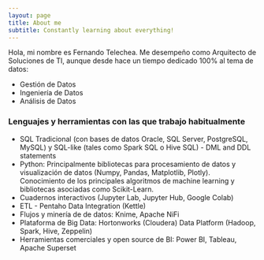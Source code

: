 ```yaml
---
layout: page
title: About me
subtitle: Constantly learning about everything!
---
```


Hola, mi nombre es Fernando Telechea. Me desempeño como Arquitecto de Soluciones de TI, aunque desde hace un tiempo dedicado 100% al tema de datos:

- Gestión de Datos
- Ingeniería de Datos
- Análisis de Datos


### Lenguajes y herramientas con las que trabajo habitualmente

- SQL Tradicional (con bases de datos Oracle, SQL Server, PostgreSQL, MySQL) y SQL-like (tales como Spark SQL o Hive SQL) - DML and DDL statements
- Python: Principalmente bibliotecas para procesamiento de datos y visualización de datos (Numpy, Pandas, Matplotlib, Plotly). Conocimiento de los principales algoritmos de machine learning y bibliotecas asociadas como Scikit-Learn.
- Cuadernos interactivos (Jupyter Lab, Jupyter Hub, Google Colab)
- ETL - Pentaho Data Integration (Kettle)
- Flujos y minería de de datos: Knime, Apache NiFi
- Plataforma de Big Data: Hortonworks (Cloudera) Data Platform (Hadoop, Spark, Hive, Zeppelin)
- Herramientas comerciales y open source de BI: Power BI, Tableau, Apache Superset



